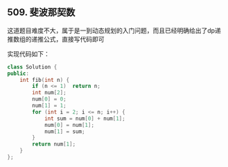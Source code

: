 ## 509. 斐波那契数

这道题目难度不大，属于是一到动态规划的入门问题，而且已经明确给出了dp递推数组的递推公式，直接写代码即可

实现代码如下：

```c++
class Solution {
public:
    int fib(int n) {
        if (n <= 1)  return n;
        int num[2];
        num[0] = 0;
        num[1] = 1;
        for (int i = 2; i <= n; i++) {
			int sum = num[0] + num[1];
            num[0] = num[1];
            num[1] = sum;
        }
        return num[1];
    }
};
```


